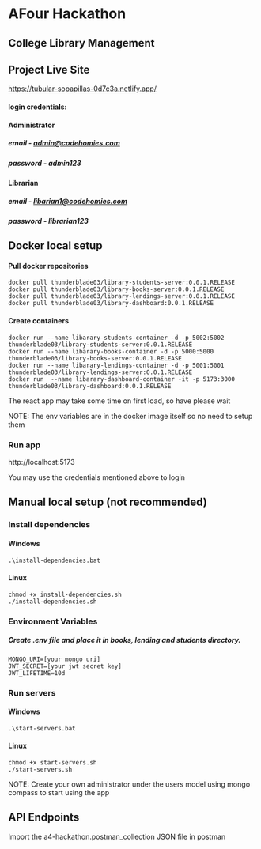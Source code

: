 # AFour Hackathon

## College Library Management

## Project Live Site
https://tubular-sopapillas-0d7c3a.netlify.app/

#### login credentials:

#### Administrator
##### email - admin@codehomies.com
##### password - admin123

#### Librarian
##### email - libarian1@codehomies.com
##### password - librarian123

## Docker local setup

#### Pull docker repositories
```
docker pull thunderblade03/library-students-server:0.0.1.RELEASE
docker pull thunderblade03/library-books-server:0.0.1.RELEASE
docker pull thunderblade03/library-lendings-server:0.0.1.RELEASE
docker pull thunderblade03/library-dashboard:0.0.1.RELEASE
```
#### Create containers
```
docker run --name libarary-students-container -d -p 5002:5002 thunderblade03/library-students-server:0.0.1.RELEASE
docker run --name libarary-books-container -d -p 5000:5000 thunderblade03/library-books-server:0.0.1.RELEASE
docker run --name libarary-lendings-container -d -p 5001:5001 thunderblade03/library-lendings-server:0.0.1.RELEASE
docker run  --name libarary-dashboard-container -it -p 5173:3000 thunderblade03/library-dashboard:0.0.1.RELEASE
```
The react app may take some time on first load, so have please wait

NOTE: The env variables are in the docker image itself so no need to setup them

### Run app
http://localhost:5173

You may use the credentials mentioned above to login

## Manual local setup (not recommended)

### Install dependencies

#### Windows
```
.\install-dependencies.bat
```

#### Linux
```
chmod +x install-dependencies.sh
./install-dependencies.sh
```

### Environment Variables
##### Create .env file and place it in books, lending and students directory.
```
MONGO_URI=[your mongo uri]
JWT_SECRET=[your jwt secret key]
JWT_LIFETIME=10d
```
### Run servers
#### Windows
```
.\start-servers.bat
```

#### Linux
```
chmod +x start-servers.sh
./start-servers.sh
```
NOTE: Create your own administrator under the users model using mongo compass to start using the app


## API Endpoints
Import the a4-hackathon.postman_collection JSON file in postman